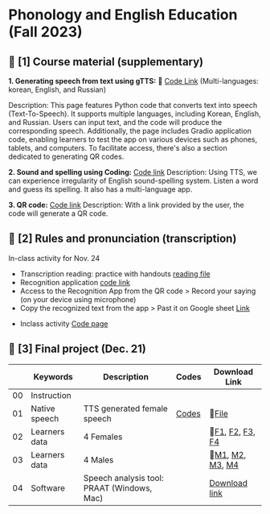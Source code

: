 # Phonology and English Education (Fall 2023)

## 📗 [1] Course material (supplementary) 

**1. Generating speech from text using gTTS:** 🌳 [Code Link](https://github.com/MK316/Fall2023/blob/main/Engedu/gtts.ipynb)
(Multi-languages: korean, English, and Russian)

Description: This page features Python code that converts text into speech (Text-To-Speech). It supports multiple languages, including Korean, English, and Russian. Users can input text, and the code will produce the corresponding speech. Additionally, the page includes Gradio application code, enabling learners to test the app on various devices such as phones, tablets, and computers. To facilitate access, there's also a section dedicated to generating QR codes.
  
**2. Sound and spelling using Coding:** [Code link](https://github.com/MK316/Fall2023/blob/main/sound_spelling.ipynb)
Description: Using TTS, we can experience irregularity of English sound-spelling system. Listen a word and guess its spelling. It also has a multi-language app.


**3. QR code:** [Code link](https://github.com/MK316/Fall2023/blob/main/Engedu/QRcode.ipynb)
Description: With a link provided by the user, the code will generate a QR code.

## 🌺 [2] Rules and pronunciation (transcription)

In-class activity for Nov. 24

<Paired activity>
  
+ Transcription reading: practice with handouts [reading file](https://github.com/MK316/Fall2023/blob/main/F23Phonetics/T1124_script.pdf)
+ Recognition application [code link](https://github.com/MK316/Myapps/blob/main/SpeakingApp.ipynb)
+ Access to the Recognition App from the QR code > Record your saying (on your device using microphone)
+ Copy the recognized text from the app > Past it on Google sheet [Link](https://docs.google.com/spreadsheets/d/12_hgfEpoYFlBbq-FHyMtpnv_bPuaxL-_c3jiyemffoU/edit#gid=1549122206)

<Result to check>
  
+ Inclass activity [Code page](https://github.com/MK316/Fall2023/blob/main/TranscriptionActivity01.ipynb)

## 📗 [3] Final project (Dec. 21)

||Keywords|Description|Codes|Download Link|
|--|--|--|--|--|
|00| Instruction||||
|01|Native speech|TTS generated female speech|[Codes](https://github.com/MK316/Fall2023/blob/main/18Sentences.ipynb)|💾[File](https://github.com/MK316/Fall2023/raw/main/Engedu/Sentence18.zip)|
|02|Learners data| 4 Females||💾[F1](https://github.com/MK316/Fall2023/raw/main/Engedu/data/Female01_mono.wav), [F2](https://github.com/MK316/Fall2023/raw/main/Engedu/data/Female02_mono.wav), [F3](https://github.com/MK316/Fall2023/raw/main/Engedu/data/Female03_mono.wav), [F4](https://github.com/MK316/Fall2023/raw/main/Engedu/data/Female04_mono.wav)|
|03|Learners data| 4 Males||💾[M1](https://github.com/MK316/Fall2023/raw/main/Engedu/data/Male01_mono.wav), [M2](https://github.com/MK316/Fall2023/raw/main/Engedu/data/Male02_mono.wav), [M3](https://github.com/MK316/Fall2023/raw/main/Engedu/data/Male03_mono.wav), [M4](https://github.com/MK316/Fall2023/raw/main/Engedu/data/Male04_mono.wav)|
|04|Software| Speech analysis tool: PRAAT (Windows, Mac)||[Download link](https://www.fon.hum.uva.nl/praat/)|


